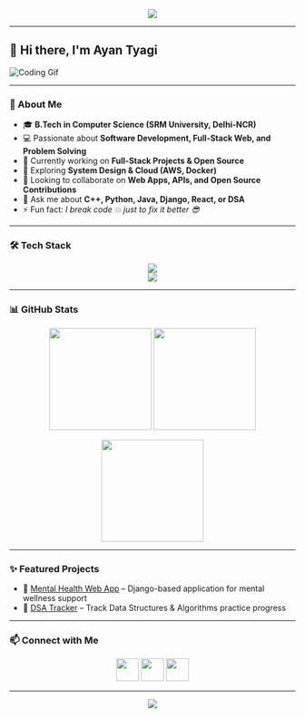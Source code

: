 <!-- Banner -->
<p align="center">
  <img src="https://capsule-render.vercel.app/api?type=waving&color=0:00c6ff,100:0072ff&height=200&section=header&text=Ayan%20Tyagi&fontSize=50&fontColor=ffffff&animation=fadeIn&fontAlignY=35" />
</p>

---

## 👋 Hi there, I'm Ayan Tyagi  

![Coding Gif](https://media.giphy.com/media/qgQUggAC3Pfv687qPC/giphy.gif)

---

### 🚀 About Me  
- 🎓 **B.Tech in Computer Science (SRM University, Delhi-NCR)**      
- 💻 Passionate about **Software Development, Full-Stack Web, and Problem Solving**  
- 🔭 Currently working on **Full-Stack Projects & Open Source**   
- 🌱 Exploring **System Design & Cloud (AWS, Docker)**       
- 👯 Looking to collaborate on **Web Apps, APIs, and Open Source Contributions**  
- 💬 Ask me about **C++, Python, Java, Django, React, or DSA**  
- ⚡ Fun fact: *I break code 💥 just to fix it better 😎*  

---
 
### 🛠️ Tech Stack  
 
<p align="center">
  <img src="https://skillicons.dev/icons?i=cpp,java,python,javascript,html,css" />  
  <br/>
  <img src="https://skillicons.dev/icons?i=react,nodejs,django,mysql,mongodb,git,github,docker,aws,vscode" />
</p>

---

### 📊 GitHub Stats          

<p align="center">
  <img src="https://github-readme-stats.vercel.app/api?username=ayaantyagi&show_icons=true&theme=tokyonight" height="180em"/>
  <img src="https://github-readme-stats.vercel.app/api/top-langs/?username=ayaantyagi&layout=compact&theme=tokyonight" height="180em"/>
</p>

<p align="center">
  <img src="https://github-readme-streak-stats.herokuapp.com/?user=ayaantyagi&theme=tokyonight" height="180em"/>
</p>

---

### ✨ Featured Projects  
- 🔗 [Mental Health Web App](#) – Django-based application for mental wellness support      
- 🔗 [DSA Tracker](#) – Track Data Structures & Algorithms practice progress    

---

### 📫 Connect with Me  
<p align="center">
  <a href="https://www.linkedin.com/in/ayan-tyagi/"><img src="https://skillicons.dev/icons?i=linkedin" height="40"/></a>
  <a href="mailto:ayan.tyagi2211@gmail.com"><img src="https://cdn-icons-png.flaticon.com/512/732/732200.png" height="40"/></a>
  <a href="https://github.com/ayaantyagi"><img src="https://skillicons.dev/icons?i=github" height="40"/></a>
</p>

---

<!-- Footer -->
<p align="center">
  <img src="https://capsule-render.vercel.app/api?type=waving&color=0:00c6ff,100:0072ff&height=120&section=footer" />
</p>
